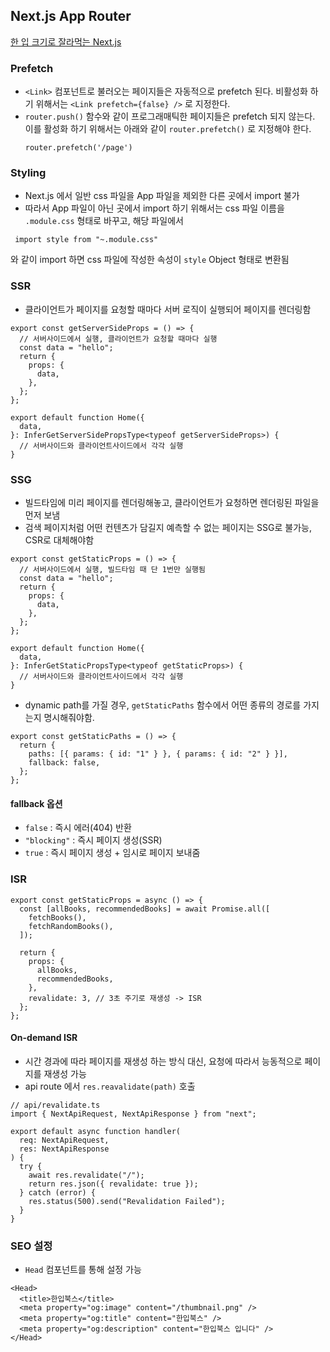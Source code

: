 ## Next.js App Router

[한 입 크기로 잘라먹는 Next.js](https://www.inflearn.com/course/%ED%95%9C%EC%9E%85-%ED%81%AC%EA%B8%B0-nextjs)

### Prefetch

- `<Link>` 컴포넌트로 불러오는 페이지들은 자동적으로 prefetch 된다. 비활성화 하기 위해서는 `<Link prefetch={false} />` 로 지정한다.
- `router.push()` 함수와 같이 프로그래매틱한 페이지들은 prefetch 되지 않는다. 이를 활성화 하기 위해서는 아래와 같이 `router.prefetch()` 로 지정해야 한다.
  ```
  router.prefetch('/page')
  ```

### Styling

- Next.js 에서 일반 css 파일을 App 파일을 제외한 다른 곳에서 import 불가
- 따라서 App 파일이 아닌 곳에서 import 하기 위해서는 css 파일 이름을 `.module.css` 형태로 바꾸고, 해당 파일에서

```
 import style from "~.module.css"
```

와 같이 import 하면 css 파일에 작성한 속성이 `style` Object 형태로 변환됨

### SSR

- 클라이언트가 페이지를 요청할 때마다 서버 로직이 실행되어 페이지를 렌더링함

```tsx
export const getServerSideProps = () => {
  // 서버사이드에서 실행, 클라이언트가 요청할 때마다 실행
  const data = "hello";
  return {
    props: {
      data,
    },
  };
};

export default function Home({
  data,
}: InferGetServerSidePropsType<typeof getServerSideProps>) {
  // 서버사이드와 클라이언트사이드에서 각각 실행
}
```

### SSG

- 빌드타임에 미리 페이지를 렌더링해놓고, 클라이언트가 요청하면 렌더링된 파일을 먼저 보냄
- 검색 페이지처럼 어떤 컨텐츠가 담길지 예측할 수 없는 페이지는 SSG로 불가능, CSR로 대체해야함

```tsx
export const getStaticProps = () => {
  // 서버사이드에서 실행, 빌드타임 때 단 1번만 실행됨
  const data = "hello";
  return {
    props: {
      data,
    },
  };
};

export default function Home({
  data,
}: InferGetStaticPropsType<typeof getStaticProps>) {
  // 서버사이드와 클라이언트사이드에서 각각 실행
}
```

- dynamic path를 가질 경우, `getStaticPaths` 함수에서 어떤 종류의 경로를 가지는지 명시해줘야함.

```tsx
export const getStaticPaths = () => {
  return {
    paths: [{ params: { id: "1" } }, { params: { id: "2" } }],
    fallback: false,
  };
};
```

#### fallback 옵션

- `false` : 즉시 에러(404) 반환
- `"blocking"` : 즉시 페이지 생성(SSR)
- `true` : 즉시 페이지 생성 + 임시로 페이지 보내줌

### ISR

```tsx
export const getStaticProps = async () => {
  const [allBooks, recommendedBooks] = await Promise.all([
    fetchBooks(),
    fetchRandomBooks(),
  ]);

  return {
    props: {
      allBooks,
      recommendedBooks,
    },
    revalidate: 3, // 3초 주기로 재생성 -> ISR
  };
};
```

#### On-demand ISR

- 시간 경과에 따라 페이지를 재생성 하는 방식 대신, 요청에 따라서 능동적으로 페이지를 재생성 가능
- api route 에서 `res.reavalidate(path)` 호출

```tsx
// api/revalidate.ts
import { NextApiRequest, NextApiResponse } from "next";

export default async function handler(
  req: NextApiRequest,
  res: NextApiResponse
) {
  try {
    await res.revalidate("/");
    return res.json({ revalidate: true });
  } catch (error) {
    res.status(500).send("Revalidation Failed");
  }
}
```

### SEO 설정

- `Head` 컴포넌트를 통해 설정 가능

```tsx
<Head>
  <title>한입북스</title>
  <meta property="og:image" content="/thumbnail.png" />
  <meta property="og:title" content="한입북스" />
  <meta property="og:description" content="한입북스 입니다" />
</Head>
```

